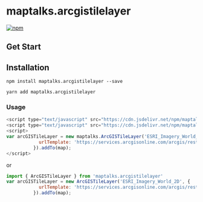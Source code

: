 # maptalks.arcgistilelayer
[![npm](https://img.shields.io/npm/v/maptalks.arcgistilelayer.svg)](https://www.npmjs.com/package/maptalks.arcgistilelayer)


## Get Start

## Installation

```
npm install maptalks.arcgistilelayer --save
```

```
yarn add maptalks.arcgistilelayer
```


### Usage

```javascript
<script type="text/javascript" src="https://cdn.jsdelivr.net/npm/maptalks/dist/maptalks.min.js"></script>
<script type="text/javascript" src="https://cdn.jsdelivr.net/npm/maptalks.arcgistilelayer/dist/maptalks.arcgis.min.js"></script>
<script>
var arcGISTileLayer = new maptalks.ArcGISTileLayer('ESRI_Imagery_World_2D', {
			urlTemplate: 'https://services.arcgisonline.com/arcgis/rest/services/ESRI_Imagery_World_2D/MapServe'
          }).addTo(map);
</script>
```

or

```javascript
import { ArcGISTileLayer } from 'maptalks.arcgistilelayer'
var arcGISTileLayer = new ArcGISTileLayer('ESRI_Imagery_World_2D', {
			urlTemplate: 'https://services.arcgisonline.com/arcgis/rest/services/ESRI_Imagery_World_2D/MapServe'
          }).addTo(map);
```

